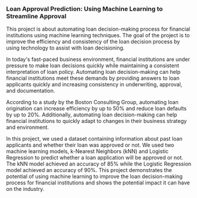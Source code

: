 ### Loan Approval Prediction: Using Machine Learning to Streamline Approval

This project is about automating loan decision-making process for financial institutions using machine learning techniques. The goal of the project is to improve the efficiency and consistency of the loan decision process by using technology to assist with loan decisioning.

In today's fast-paced business environment, financial institutions are under pressure to make loan decisions quickly while maintaining a consistent interpretation of loan policy. Automating loan decision-making can help financial institutions meet these demands by providing answers to loan applicants quickly and increasing consistency in underwriting, approval, and documentation.

According to a study by the Boston Consulting Group, automating loan origination can increase efficiency by up to 50% and reduce loan defaults by up to 20%. Additionally, automating loan decision-making can help financial institutions to quickly adapt to changes in their business strategy and environment.

In this project, we used a dataset containing information about past loan applicants and whether their loan was approved or not. We used two machine learning models, k-Nearest Neighbors (kNN) and Logistic Regression to predict whether a loan application will be approved or not. The kNN model achieved an accuracy of 85% while the Logistic Regression model achieved an accuracy of 90%. This project demonstrates the potential of using machine learning to improve the loan decision-making process for financial institutions and shows the potential impact it can have on the industry.
